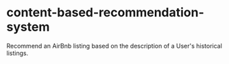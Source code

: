 # content-based-recommendation-system
Recommend an AirBnb listing based on the description of a User's historical listings.
